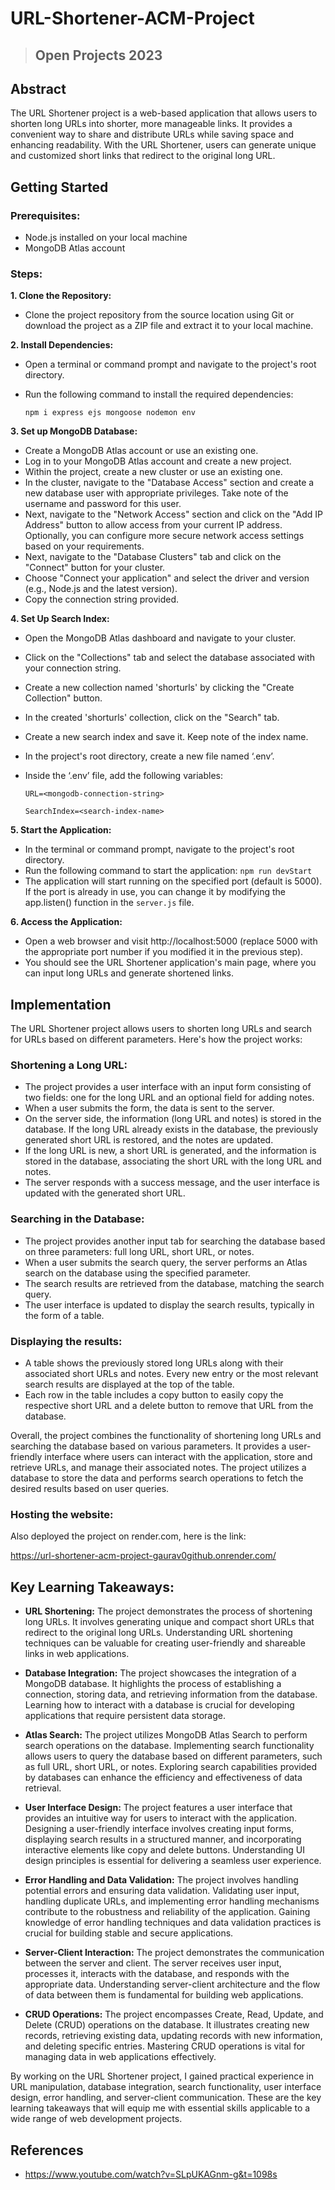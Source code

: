 # URL-Shortener-ACM-Project
>## Open Projects 2023
## Abstract
The URL Shortener project is a web-based application that allows users to shorten long URLs into shorter, more manageable links. It provides a convenient way to share and distribute URLs while saving space and enhancing readability. With the URL Shortener, users can generate unique and customized short links that redirect to the original long URL.
## Getting Started
### Prerequisites:
 -  Node.js installed on your local machine
 -  MongoDB Atlas account

### Steps:

**1. Clone the Repository:**

- Clone the project repository from the source location using Git or download the project as a ZIP file and extract it to your local machine.

**2. Install Dependencies:**

- Open a terminal or command prompt and navigate to the project's root directory.
- Run the following command to install the required dependencies:
  
  `npm i express ejs mongoose nodemon env`

**3. Set up MongoDB Database:**

- Create a MongoDB Atlas account or use an existing one.
- Log in to your MongoDB Atlas account and create a new project.
- Within the project, create a new cluster or use an existing one.
- In the cluster, navigate to the "Database Access" section and create a new database user with appropriate privileges. Take note of the username and password for this user.
- Next, navigate to the "Network Access" section and click on the "Add IP Address" button to allow access from your current IP address. Optionally, you can configure more secure network access settings based on your requirements.
- Next, navigate to the "Database Clusters" tab and click on the "Connect" button for your cluster.
- Choose "Connect your application" and select the driver and version (e.g., Node.js and the latest version).
- Copy the connection string provided.

**4. Set Up Search Index:**

- Open the MongoDB Atlas dashboard and navigate to your cluster.
- Click on the "Collections" tab and select the database associated with your connection string.
- Create a new collection named 'shorturls' by clicking the "Create Collection" button.
- In the created 'shorturls' collection, click on the "Search" tab.
- Create a new search index and save it. Keep note of the index name.
- In the project's root directory, create a new file named ‘.env’.
- Inside the ‘.env’ file, add the following variables:

  `URL=<mongodb-connection-string>`

  `SearchIndex=<search-index-name>`

**5. Start the Application:**

- In the terminal or command prompt, navigate to the project's root directory.
- Run the following command to start the application:
  `npm run devStart`
- The application will start running on the specified port (default is 5000). If the port is already in use, you can change it by modifying the app.listen() function in the `server.js` file.

**6. Access the Application:**

- Open a web browser and visit http://localhost:5000 (replace 5000 with the appropriate port number if you modified it in the previous step).
- You should see the URL Shortener application's main page, where you can input long URLs and generate shortened links.

## Implementation

The URL Shortener project allows users to shorten long URLs and search for URLs based on different parameters. Here's how the project works:

### Shortening a Long URL:

- The project provides a user interface with an input form consisting of two fields: one for the long URL and an optional field for adding notes.
- When a user submits the form, the data is sent to the server.
- On the server side, the information (long URL and notes) is stored in the database. If the long URL already exists in the database, the previously generated short URL is restored, and the notes are updated.
- If the long URL is new, a short URL is generated, and the information is stored in the database, associating the short URL with the long URL and notes.
- The server responds with a success message, and the user interface is updated with the generated short URL.

### Searching in the Database:
  
- The project provides another input tab for searching the database based on three parameters: full long URL, short URL, or notes.
- When a user submits the search query, the server performs an Atlas search on the database using the specified parameter.
- The search results are retrieved from the database, matching the search query.
- The user interface is updated to display the search results, typically in the form of a table.

### Displaying the results:
  
- A table shows the previously stored long URLs along with their associated short URLs and notes. Every new entry or the most relevant search results are displayed at the top of the table.
- Each row in the table includes a copy button to easily copy the respective short URL and a delete button to remove that URL from the database.

Overall, the project combines the functionality of shortening long URLs and searching the database based on various parameters. It provides a user-friendly interface where users can interact with the application, store and retrieve URLs, and manage their associated notes. The project utilizes a database to store the data and performs search operations to fetch the desired results based on user queries.

### Hosting the website:

  Also deployed the project on render.com, here is the link:

  https://url-shortener-acm-project-gaurav0github.onrender.com/

## Key Learning Takeaways:

- **URL Shortening:** The project demonstrates the process of shortening long URLs. It involves generating unique and compact short URLs that redirect to the original long URLs. Understanding URL shortening techniques can be valuable for creating user-friendly and shareable links in web applications.

- **Database Integration:** The project showcases the integration of a MongoDB database. It highlights the process of establishing a connection, storing data, and retrieving information from the database. Learning how to interact with a database is crucial for developing applications that require persistent data storage.

- **Atlas Search:** The project utilizes MongoDB Atlas Search to perform search operations on the database. Implementing search functionality allows users to query the database based on different parameters, such as full URL, short URL, or notes. Exploring search capabilities provided by databases can enhance the efficiency and effectiveness of data retrieval.

- **User Interface Design:** The project features a user interface that provides an intuitive way for users to interact with the application. Designing a user-friendly interface involves creating input forms, displaying search results in a structured manner, and incorporating interactive elements like copy and delete buttons. Understanding UI design principles is essential for delivering a seamless user experience.

- **Error Handling and Data Validation:** The project involves handling potential errors and ensuring data validation. Validating user input, handling duplicate URLs, and implementing error handling mechanisms contribute to the robustness and reliability of the application. Gaining knowledge of error handling techniques and data validation practices is crucial for building stable and secure applications.

- **Server-Client Interaction:** The project demonstrates the communication between the server and client. The server receives user input, processes it, interacts with the database, and responds with the appropriate data. Understanding server-client architecture and the flow of data between them is fundamental for building web applications.

- **CRUD Operations:** The project encompasses Create, Read, Update, and Delete (CRUD) operations on the database. It illustrates creating new records, retrieving existing data, updating records with new information, and deleting specific entries. Mastering CRUD operations is vital for managing data in web applications effectively.

By working on the URL Shortener project, I gained practical experience in URL manipulation, database integration, search functionality, user interface design, error handling, and server-client communication. These are the key learning takeaways that will equip me with essential skills applicable to a wide range of web development projects.

## References

- https://www.youtube.com/watch?v=SLpUKAGnm-g&t=1098s
